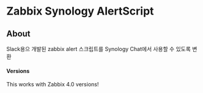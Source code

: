 Zabbix Synology AlertScript
========================


About
-----
Slack용으 개발된 zabbix alert 스크립트를 Synology Chat에서 사용할 수 있도록 변환

#### Versions
This works with Zabbix 4.0 versions!
